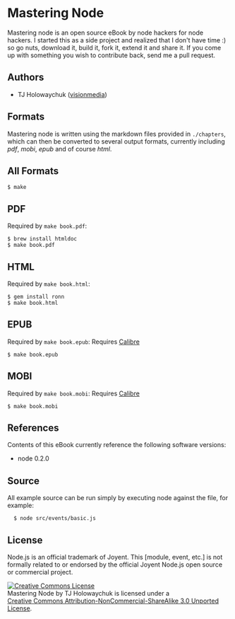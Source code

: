 
# Mastering Node

 Mastering node is an open source eBook by node hackers for node hackers. I started this as a side project and realized that I don't have time :) so go nuts, download it, build it, fork it, extend it and share it. If you come up with something you wish to contribute back, send me a pull request.

## Authors

 - TJ Holowaychuk ([visionmedia](http://github.com/visionmedia))

## Formats

 Mastering node is written using the markdown files provided in `./chapters`, which can then be converted to several output formats, currently including _pdf_, _mobi_, _epub_ and of course _html_.

## All Formats

    $ make

## PDF

Required by `make book.pdf`:

    $ brew install htmldoc
    $ make book.pdf

## HTML

Required by `make book.html`:

    $ gem install ronn
    $ make book.html

## EPUB

Required by `make book.epub`:
Requires [Calibre](http://calibre-ebook.com/)

    $ make book.epub

## MOBI

Required by `make book.mobi`:
Requires [Calibre](http://calibre-ebook.com/)

    $ make book.mobi

## References

Contents of this eBook currently reference the following software versions:

  - node 0.2.0

## Source

All example source can be run simply by executing node against the file,
for example:

      $ node src/events/basic.js

## License

Node.js is an official trademark of Joyent. This [module, event, etc.] is not formally related to or endorsed by the official Joyent Node.js open source or commercial project.

<a rel="license" href="http://creativecommons.org/licenses/by-nc-sa/3.0/"><img alt="Creative Commons License" style="border-width:0" src="http://creativecommons.org/images/public/somerights20.png" /></a><br /><span xmlns:dc="http://purl.org/dc/elements/1.1/" href="http://purl.org/dc/dcmitype/Text" property="dc:title" rel="dc:type">Mastering Node</span> by <span xmlns:cc="http://creativecommons.org/ns#" property="cc:attributionName">TJ Holowaychuk</span> is licensed under a <br/> <a rel="license" href="http://creativecommons.org/licenses/by-nc-sa/3.0/">Creative Commons Attribution-NonCommercial-ShareAlike 3.0 Unported License</a>.